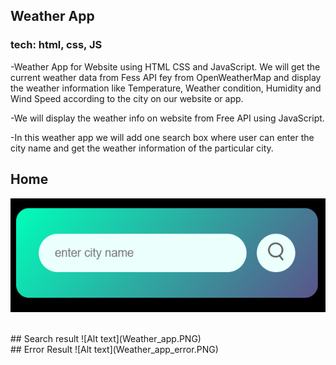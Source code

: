 ## Weather App
### tech: html, css, JS
-Weather App for Website using HTML CSS and JavaScript. We will get the current weather data from Fess API fey from OpenWeatherMap and display the weather information like Temperature,  Weather condition, Humidity and Wind Speed according to the city on our website or app.

-We will display the weather info on website from Free API using JavaScript.

-In this weather app we will add one search box where user can enter the city name and get the weather information of the particular city.

## Home
![Alt text](Weather_app_home.PNG)

<br />
## Search result
![Alt text](Weather_app.PNG)

<br />
## Error Result
![Alt text](Weather_app_error.PNG)
